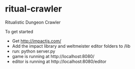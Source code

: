 # ritual-crawler
Ritualistic Dungeon Crawler

To get started
- Get http://impactjs.com/ 
- Add the impact library and weltmeister editor folders to /lib
- run: python server.py
- game is running at http://localhost:8080/
- editor is running at http://localhost:8080/editor